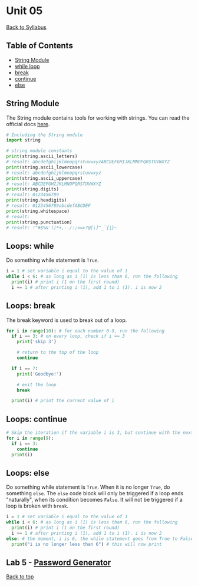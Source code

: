 # <a id="top"></a>Unit 05

[Back to Syllabus](../README.md)

## Table of Contents

- [String Module](#string)
- [while loop](#while)
- [break](#break)
- [continue](#continue)
- [else](#else)

## <a id="string"></a>String Module

The String module contains tools for working with strings. You can read the official docs [here](https://docs.python.org/3/library/string.html).

```python
# Including the String module
import string

# string module constants
print(string.ascii_letters)
# result: abcdefghijklmnopqrstuvwxyzABCDEFGHIJKLMNOPQRSTUVWXYZ
print(string.ascii_lowercase)
# result: abcdefghijklmnopqrstuvwxyz
print(string.ascii_uppercase)
# result: ABCDEFGHIJKLMNOPQRSTUVWXYZ
print(string.digits)
# result: 0123456789
print(string.hexdigits)
# result: 0123456789abcdefABCDEF
print(string.whitespace)
# result:
print(string.punctuation)
# result: !"#$%&'()*+,-./:;<=>?@[\]^_`{|}~
```

## <a id="while"></a>Loops: while

Do something while statement is `True`.

```python
i = 1 # set variable i equal to the value of 1
while i < 6: # as long as i (1) is less than 6, run the following
  print(i) # print i (1 on the first round)
  i += 1 # after printing i (1), add 1 to i (1). i is now 2
```

## <a id="break"></a>Loops: break

The break keyword is used to break out of a loop.

```python
for i in range(10): # for each number 0-9, run the following
  if i == 3: # on every loop, check if i == 3
    print('skip 3')

    # return to the top of the loop
    continue

  if i == 7:
    print('Goodbye!')

    # exit the loop
    break

  print(i) # print the current value of i
```

## <a id="continue"></a>Loops: continue

```python
# Skip the iteration if the variable i is 3, but continue with the next iteration:
for i in range(9):
  if i == 3:
    continue
  print(i)
```

## <a id="else"></a>Loops: else

Do something while statement is `True`. When it is no longer `True`, do something `else`. The `else` code block will only be triggered if a loop ends "naturally", when its condition becomes `False`. It will not be triggered if a loop is broken with `break`.

```python
i = 1 # set variable i equal to the value of 1
while i < 6: # as long as i (1) is less than 6, run the following
  print(i) # print i (1 on the first round)
  i += 1 # after printing i (1), add 1 to i (1). i is now 2
else: # the moment, i is 6, the while statement goes from True to False
  print("i is no longer less than 6") # this will now print
```

## Lab 5 - [Password Generator](https://github.com/PdxCodeGuild/IntroToProgramming/blob/master/labs/lab08-password_generator.md)

[Back to top](#top)
